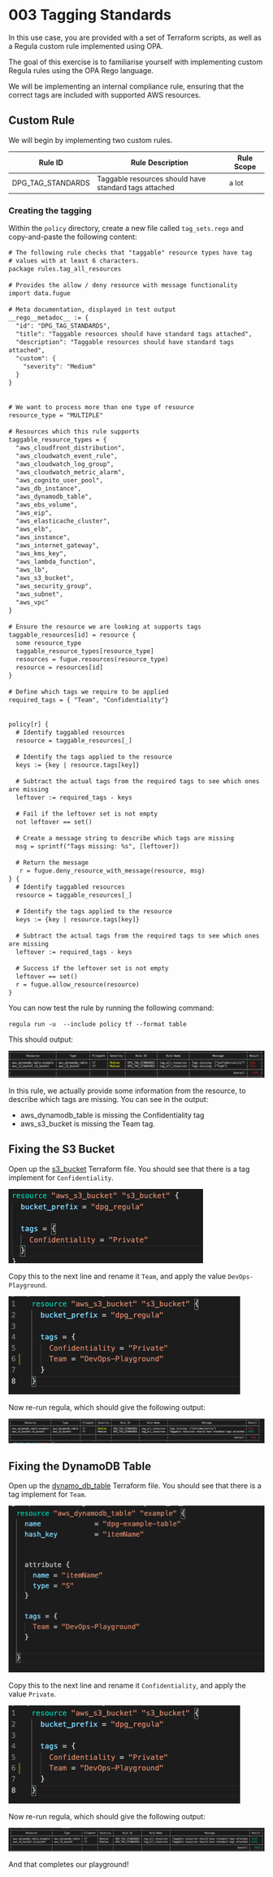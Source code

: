 # 003 Tagging Standards

In this use case, you are provided with a set of Terraform scripts, as well as a Regula custom rule implemented using OPA.

The goal of this exercise is to familiarise yourself with implementing custom Regula rules using the OPA Rego language.

We will be implementing an internal compliance rule, ensuring that the correct tags are included with supported AWS resources.



## Custom Rule

We will begin by implementing two custom rules.

| Rule ID | Rule Description | Rule Scope |
| ------- | ---------------- | ---------- |
| DPG_TAG_STANDARDS | Taggable resources should have standard tags attached | a lot |


### Creating the tagging

Within the `policy` directory, create a new file called `tag_sets.rego` and copy-and-paste the following content:

```Open Policy Agent
# The following rule checks that "taggable" resource types have tag
# values with at least 6 characters.
package rules.tag_all_resources

# Provides the allow / deny resource with message functionality
import data.fugue

# Meta documentation, displayed in test output
__rego__metadoc__ := {
  "id": "DPG_TAG_STANDARDS",
  "title": "Taggable resources should have standard tags attached",
  "description": "Taggable resources should have standard tags attached",
  "custom": {
    "severity": "Medium"
  }
}


# We want to process more than one type of resource
resource_type = "MULTIPLE"

# Resources which this rule supports
taggable_resource_types = {
  "aws_cloudfront_distribution",
  "aws_cloudwatch_event_rule",
  "aws_cloudwatch_log_group",
  "aws_cloudwatch_metric_alarm",
  "aws_cognito_user_pool",
  "aws_db_instance",
  "aws_dynamodb_table",
  "aws_ebs_volume",
  "aws_eip",
  "aws_elasticache_cluster",
  "aws_elb",
  "aws_instance",
  "aws_internet_gateway",
  "aws_kms_key",
  "aws_lambda_function",
  "aws_lb",
  "aws_s3_bucket",
  "aws_security_group",
  "aws_subnet",
  "aws_vpc"
}

# Ensure the resource we are looking at supports tags
taggable_resources[id] = resource {
  some resource_type
  taggable_resource_types[resource_type]
  resources = fugue.resources(resource_type)
  resource = resources[id]
}

# Define which tags we require to be applied
required_tags = { "Team", "Confidentiality"}


policy[r] {
  # Identify taggabled resources
  resource = taggable_resources[_]

  # Identify the tags applied to the resource
  keys := {key | resource.tags[key]}

  # Subtract the actual tags from the required tags to see which ones are missing
  leftover := required_tags - keys
  
  # Fail if the leftover set is not empty
  not leftover == set()

  # Create a message string to describe which tags are missing
  msg = sprintf("Tags missing: %s", [leftover])

  # Return the message
   r = fugue.deny_resource_with_message(resource, msg)
} {
  # Identify taggabled resources
  resource = taggable_resources[_]

  # Identify the tags applied to the resource
  keys := {key | resource.tags[key]}

  # Subtract the actual tags from the required tags to see which ones are missing
  leftover := required_tags - keys
  
  # Success if the leftover set is not empty
  leftover == set()
  r = fugue.allow_resource(resource)
}

```

You can now test the rule by running the following command:

`regula run -u  --include policy tf --format table`

This should output:

![First Rule output](../img/003-01-invalid.png)

In this rule, we actually provide some information from the resource, to describe which tags are missing. You can see in the output:

* aws_dynamodb_table is missing the Confidentiality tag
* aws_s3_bucket is missing the Team tag.

## Fixing the S3 Bucket 

Open up the [s3_bucket](tf/s3_bucket.tf) Terraform file. You should see that there is a tag implement for `Confidentiality`. 

![After fixing the S3 bucket](../img/003-bucket-0.png)

Copy this to the next line and rename it `Team`, and apply the value `DevOps-Playground`.

![After fixing the S3 bucket](../img/003-bucket-1.png)

Now re-run regula, which should give the following output:

![After fixing the S3 bucket](../img/003-02-fix-bucket.png)

## Fixing the DynamoDB Table

Open up the [dynamo_db_table](tf/dynamo_db_table.tf) Terraform file. You should see that there is a tag implement for `Team`. 

![After fixing the S3 bucket](../img/003-table-0.png)

Copy this to the next line and rename it `Confidentiality`, and apply the value `Private`.

![After fixing the S3 bucket](../img/003-bucket-1.png)

Now re-run regula, which should give the following output:

![After fixing the S3 bucket](../img/003-03-valid.png)

And that completes our playground!